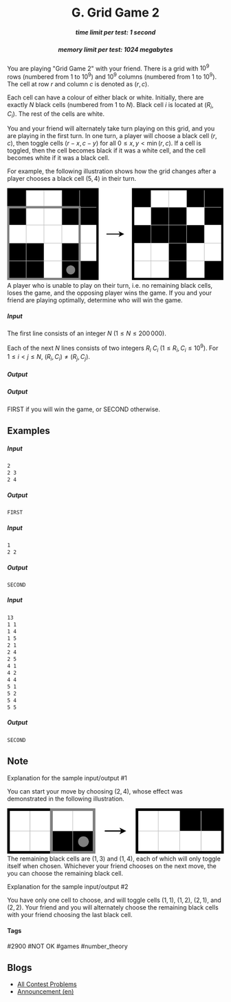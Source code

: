 <h1 style='text-align: center;'> G. Grid Game 2</h1>

<h5 style='text-align: center;'>time limit per test: 1 second</h5>
<h5 style='text-align: center;'>memory limit per test: 1024 megabytes</h5>

You are playing "Grid Game 2" with your friend. There is a grid with $10^9$ rows (numbered from $1$ to $10^9$) and $10^9$ columns (numbered from $1$ to $10^9$). The cell at row $r$ and column $c$ is denoted as $(r, c)$.

Each cell can have a colour of either black or white. Initially, there are exactly $N$ black cells (numbered from $1$ to $N$). Black cell $i$ is located at $(R_i, C_i)$. The rest of the cells are white.

You and your friend will alternately take turn playing on this grid, and you are playing in the first turn. In one turn, a player will choose a black cell $(r, c)$, then toggle cells $(r - x, c - y)$ for all $0 \leq x, y < \min(r, c)$. If a cell is toggled, then the cell becomes black if it was a white cell, and the cell becomes white if it was a black cell.

For example, the following illustration shows how the grid changes after a player chooses a black cell $(5, 4)$ in their turn.

 ![](images/11db904c7b68e8c929ac997fbea3f5a5b38fd105.png) A player who is unable to play on their turn, i.e. no remaining black cells, loses the game, and the opposing player wins the game. If you and your friend are playing optimally, determine who will win the game.

##### Input

The first line consists of an integer $N$ ($1 \le N \le 200\,000$).

Each of the next $N$ lines consists of two integers $R_i$ $C_i$ ($1 \leq R_i, C_i \leq 10^9)$. For $1 \leq i < j \leq N$, $(R_i, C_i) \neq (R_j, C_j)$.

##### Output

##### Output

 FIRST if you will win the game, or SECOND otherwise.

## Examples

##### Input


```text
2
2 3
2 4
```
##### Output


```text
FIRST
```
##### Input


```text
1
2 2
```
##### Output


```text
SECOND
```
##### Input


```text
13
1 1
1 4
1 5
2 1
2 4
2 5
4 1
4 2
4 4
5 1
5 2
5 4
5 5
```
##### Output


```text
SECOND
```
## Note

Explanation for the sample input/output #1

You can start your move by choosing $(2, 4)$, whose effect was demonstrated in the following illustration.

 ![](images/0ebd22b9e10b1935892ebcfda39b92ed34f9ecd0.png) The remaining black cells are $(1, 3)$ and $(1, 4)$, each of which will only toggle itself when chosen. Whichever your friend chooses on the next move, the you can choose the remaining black cell.

Explanation for the sample input/output #2

You have only one cell to choose, and will toggle cells $(1, 1)$, $(1, 2)$, $(2, 1)$, and $(2, 2)$. Your friend and you will alternately choose the remaining black cells with your friend choosing the last black cell.



#### Tags 

#2900 #NOT OK #games #number_theory 

## Blogs
- [All Contest Problems](../2023-2024_ICPC,_Asia_Jakarta_Regional_Contest_(Online_Mirror,_Unrated,_ICPC_Rules,_Teams_Preferred).md)
- [Announcement (en)](../blogs/Announcement_(en).md)
